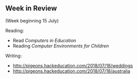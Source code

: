 ## Week in Review

(Week beginning 15 July)

Reading:
* Read *Computers in Education*
* Reading *Computer Environments for Children*

Writing:
* http://pigeons.hackeducation.com/2018/07/18/weddings
* http://pigeons.hackeducation.com/2018/07/18/australia


